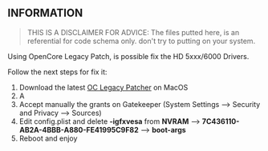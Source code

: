 [OC Legacy Patcher]: https://github.com/dortania/OpenCore-Legacy-Patcher/releases
## INFORMATION


> THIS IS A DISCLAIMER FOR ADVICE: The files putted here, is an referential for code schema only. don't try to putting on your system.

Using OpenCore Legacy Patch, is possible fix the HD 5xxx/6000 Drivers.

Follow the next steps for fix it:

1. Download the latest [OC Legacy Patcher] on MacOS
2. A
3. Accept manually the grants on Gatekeeper (System Settings --> Security and Privacy --> Sources)
4. Edit config.plist and delete **-igfxvesa** from **NVRAM** --> **7C436110-AB2A-4BBB-A880-FE41995C9F82** --> **boot-args**
5. Reboot and enjoy 
